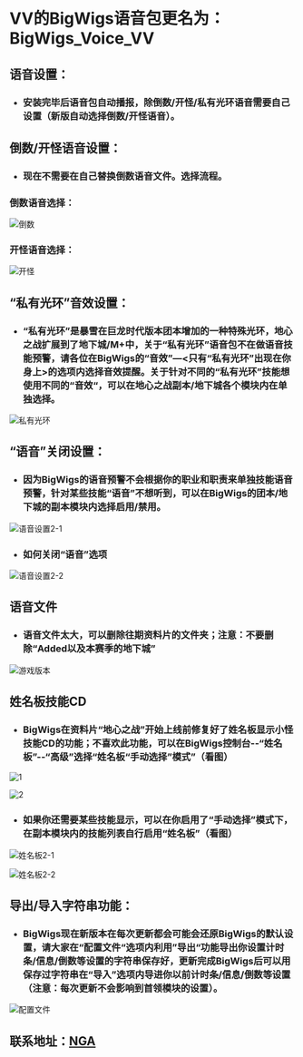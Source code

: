 #  VV的BigWigs语音包更名为：BigWigs_Voice_VV

##   语音设置：

- ### 安装完毕后语音包自动播报，除倒数/开怪/私有光环语音需要自己设置（新版自动选择倒数/开怪语音）。

##   倒数/开怪语音设置：

- ### 现在不需要在自己替换倒数语音文件。选择流程。
### 倒数语音选择：
![倒数](https://github.com/user-attachments/assets/b421b2fc-7c0d-41eb-a2eb-3434e796ea5e)
### 开怪语音选择：
![开怪](https://github.com/user-attachments/assets/2127c046-9138-46b0-a502-381f48fc48a7)



## “私有光环”音效设置：

- ### “私有光环”是暴雪在巨龙时代版本团本增加的一种特殊光环，地心之战扩展到了地下城/M+中，关于“私有光环”语音包不在做语音技能预警，请各位在BigWigs的“音效”—<只有“私有光环”出现在你身上>的选项内选择音效提醒。关于针对不同的“私有光环”技能想使用不同的“音效“，可以在地心之战副本/地下城各个模块内在单独选择。

![私有光环](https://github.com/user-attachments/assets/4fde7f88-536b-4cd8-aa34-0cff1fa49b95)



## “语音”关闭设置：
- ### 因为BigWigs的语音预警不会根据你的职业和职责来单独技能语音预警，针对某些技能“语音”不想听到，可以在BigWigs的团本/地下城的副本模块内选择启用/禁用。

![语音设置2-1](https://github.com/user-attachments/assets/dbd6849d-a72a-4529-bb0c-0d97176583e4)

- ### 如何关闭“语音”选项

![语音设置2-2](https://github.com/user-attachments/assets/d63b8fcd-1734-4109-994d-24a922029ce1)



## 语音文件
- ### 语音文件太大，可以删除往期资料片的文件夹；注意：不要删除“Added以及本赛季的地下城”

![游戏版本](https://github.com/user-attachments/assets/238965bd-28b5-46b3-9774-ad660bf64315)



## 姓名板技能CD

- ### BigWigs在资料片“地心之战”开始上线前修复好了姓名板显示小怪技能CD的功能；不喜欢此功能，可以在BigWigs控制台--“姓名板”--“高级”选择“姓名板“手动选择”模式”（看图）

![1](https://github.com/user-attachments/assets/dc3a7a0c-991b-4de6-8f83-904456f96ac6)

![2](https://github.com/user-attachments/assets/324eaca5-667a-42fe-9630-fe22d200580b)


- ### 如果你还需要某些技能显示，可以在你启用了“手动选择”模式下，在副本模块内的技能列表自行启用“姓名板”（看图）

![姓名板2-1](https://github.com/user-attachments/assets/c1a84866-ce34-4840-82cb-9dd229059a5e)

![姓名板2-2](https://github.com/user-attachments/assets/de98c5cd-5a77-4793-a543-ad67f66122e9)



## 导出/导入字符串功能：

- ### BigWigs现在新版本在每次更新都会可能会还原BigWigs的默认设置，请大家在“配置文件“选项内利用”导出“功能导出你设置计时条/信息/倒数等设置的字符串保存好，更新完成BigWigs后可以用保存过字符串在“导入”选项内导进你以前计时条/信息/倒数等设置（注意：每次更新不会影响到首领模块的设置）。

![配置文件](https://github.com/user-attachments/assets/6b9c0094-8ed3-4750-975c-d07c5bbf80cd)



## 联系地址：[NGA](https://nga.178.com/read.php?tid=15396176&_fp=3)
